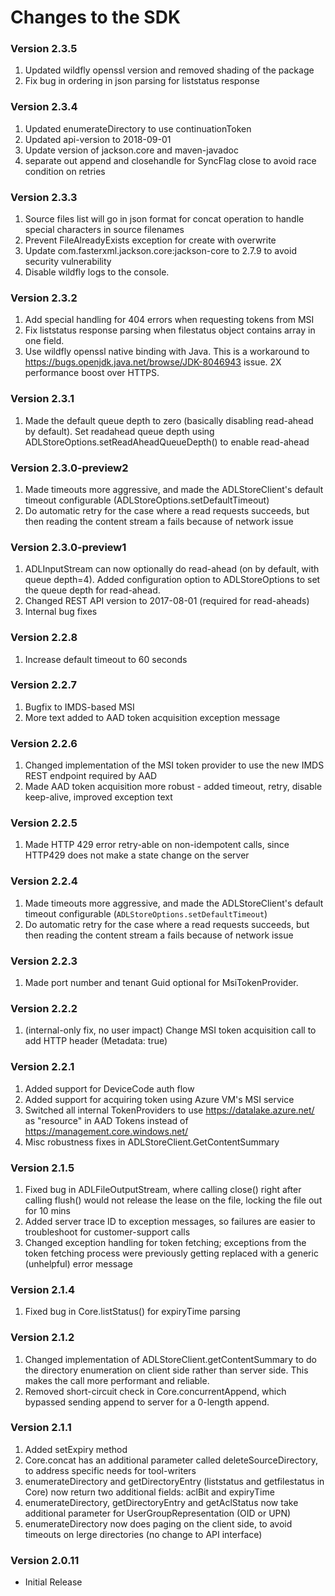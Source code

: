 # Changes to the SDK

### Version 2.3.5
1. Updated wildfly openssl version and removed shading of the package
2. Fix bug in ordering in json parsing for liststatus response

### Version 2.3.4
1. Updated enumerateDirectory to use continuationToken
2. Updated api-version to 2018-09-01
3. Update version of jackson.core and maven-javadoc
4. separate out append and closehandle for SyncFlag close to avoid race condition on retries

### Version 2.3.3
1. Source files list will go in json format for concat operation to handle special characters in source filenames
2. Prevent FileAlreadyExists exception for create with overwrite 
3. Update com.fasterxml.jackson.core:jackson-core to 2.7.9 to avoid security vulnerability
4. Disable wildfly logs to the console.

### Version 2.3.2
1. Add special handling for 404 errors when requesting tokens from MSI
2. Fix liststatus response parsing when filestatus object contains array in one field.
3. Use wildfly openssl native binding with Java. This is a workaround to https://bugs.openjdk.java.net/browse/JDK-8046943 issue. 2X performance boost over HTTPS.

### Version 2.3.1
1. Made the default queue depth to zero (basically disabling read-ahead by default). Set readahead queue depth 
   using ADLStoreOptions.setReadAheadQueueDepth() to enable read-ahead

### Version 2.3.0-preview2
1. Made timeouts more aggressive, and made the ADLStoreClient's default timeout configurable (ADLStoreOptions.setDefaultTimeout)
2. Do automatic retry for the case where a read requests succeeds, but then reading the content stream a fails because of network issue

### Version 2.3.0-preview1
1. ADLInputStream can now optionally do read-ahead (on by default, with queue depth=4). Added 
   configuration option to ADLStoreOptions to set the queue depth for read-ahead.
2. Changed REST API version to 2017-08-01 (required for read-aheads)
3. Internal bug fixes


### Version 2.2.8
1. Increase default timeout to 60 seconds

### Version 2.2.7
1. Bugfix to IMDS-based MSI
2. More text added to AAD token acquisition exception message

### Version 2.2.6
1. Changed implementation of the MSI token provider to use the new IMDS REST endpoint required by AAD 
2. Made AAD token acquisition more robust - added timeout, retry, disable keep-alive, improved exception text

### Version 2.2.5
1. Made HTTP 429 error retry-able on non-idempotent calls, since HTTP429 does not make a state change on the server

### Version 2.2.4
1. Made timeouts more aggressive, and made the ADLStoreClient's default timeout configurable (`ADLStoreOptions.setDefaultTimeout`)
2. Do automatic retry for the case where a read requests succeeds, but then reading the content stream a fails because of network issue

### Version 2.2.3
1. Made port number and tenant Guid optional for MsiTokenProvider.

### Version 2.2.2
1. (internal-only fix, no user impact) Change MSI token acquisition call to add HTTP header (Metadata: true)

### Version 2.2.1
1. Added support for DeviceCode auth flow
2. Added support for acquiring token using Azure VM's MSI service
3. Switched all internal TokenProviders to use https://datalake.azure.net/ as "resource" in AAD Tokens instead of 
   https://management.core.windows.net/
4. Misc robustness fixes in ADLStoreClient.GetContentSummary

### Version 2.1.5
1. Fixed bug in ADLFileOutputStream, where calling close() right after calling flush() would not release the lease 
   on the file, locking the file out for 10 mins
2. Added server trace ID to exception messages, so failures are easier to troubleshoot for customer-support calls
3. Changed exception handling for token fetching; exceptions from the token fetching process were previously getting 
   replaced with a generic (unhelpful) error message

### Version 2.1.4
1. Fixed bug in Core.listStatus() for expiryTime parsing

### Version 2.1.2
1. Changed implementation of ADLStoreClient.getContentSummary to do the directory enumeration on client side rather than
   server side. This makes the call more performant and reliable.
2. Removed short-circuit check in Core.concurrentAppend, which bypassed sending append to server for a 0-length append.

### Version 2.1.1
1. Added setExpiry method
2. Core.concat has an additional parameter called deleteSourceDirectory, to address specific needs for tool-writers
3. enumerateDirectory and getDirectoryEntry (liststatus and getfilestatus in Core) now return two additional 
   fields: aclBit and expiryTime
4. enumerateDirectory, getDirectoryEntry and getAclStatus now take additional parameter for 
   UserGroupRepresentation (OID or UPN)
5. enumerateDirectory now does paging on the client side, to avoid timeouts on lerge directories (no change 
   to API interface)

### Version 2.0.11
- Initial Release


